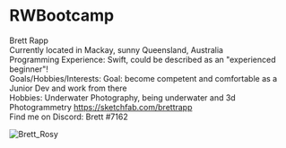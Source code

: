 # RWBootcamp
Brett Rapp  
Currently located in Mackay, sunny Queensland, Australia  
Programming Experience: Swift, could be described as an "experienced beginner"!  
Goals/Hobbies/Interests: Goal: become competent and comfortable as a Junior Dev and work from there  
Hobbies: Underwater Photography, being underwater and 3d Photogrammetry https://sketchfab.com/brettrapp  
Find me on Discord: Brett #7162  

![Brett_Rosy](https://user-images.githubusercontent.com/15887639/83462689-342fc780-a4af-11ea-8e17-df26915bb25d.jpg)




